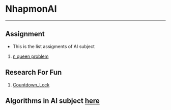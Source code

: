 # NhapmonAI
---

## Assignment
- This is the list assigments of AI subject
1. [n queen problem](./assignment1/Readme.md)  
## Research For Fun
1. [Countdown_Lock](.//countdown_clock/AI_For_Fun/clock.py)  
## Algorithms in AI subject [here](./Algorithms/algorithms.md)

